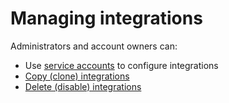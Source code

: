 # Managing integrations

Administrators and account owners can:

* Use [service accounts](../../user-and-group-management/managing-groups-and-organizations/service-accounts.md) to configure integrations
* [Copy (clone) integrations](clone-an-integration-across-your-snyk-orgs.md)
* [Delete (disable) integrations](disable-a-git-integration.md)
